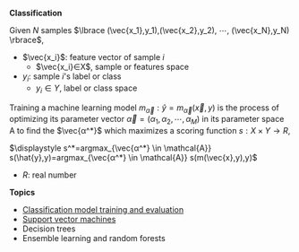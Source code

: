 __Classification__

Given $N$ samples $\lbrace (\vec{x_1},y_1),(\vec{x_2},y_2), ⋯, (\vec{x_N},y_N) \rbrace$, 
- $\vec{x_i}$: feature vector of sample $i$
  - $\vec{x_i}∈X$, sample or features space
- $y_i$: sample $i$'s label or class
  - $y_i∈Y$, label or class space

Training a machine learning model $m_{\vec{α}}: \hat{y}=m_{\vec{α}}(\vec{x},y)$ is the process of optimizing its parameter vector $\vec{α}=(α_1,α_2,⋯,α_M)$ in its parameter space $\mathcal{Α}$ to find the $\vec{α^*}$ which maximizes a scoring function $s:X×Y→R$,

$\displaystyle s^*=argmax_{\vec{α^*} \in \mathcal{Α}} s(\hat{y},y)=argmax_{\vec{α^*} \in \mathcal{Α}} s(m(\vec{x},y),y)$

- $R$: real number

__Topics__
- [Classification model training and evaluation](./cmte.ipynb)
- [Support vector machines](./svm.ipynb)
- Decision trees
- Ensemble learning and random forests